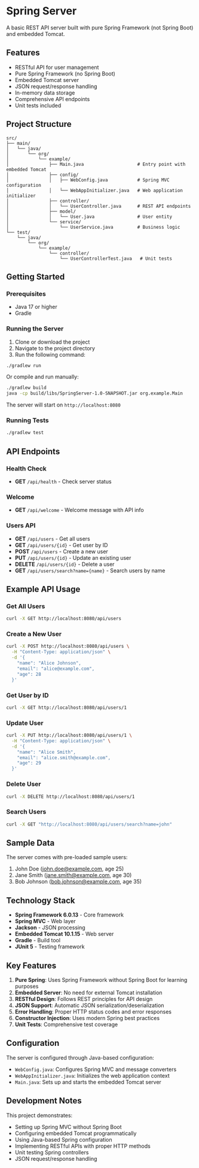 # Spring Server

A basic REST API server built with pure Spring Framework (not Spring Boot) and embedded Tomcat.

## Features

- RESTful API for user management
- Pure Spring Framework (no Spring Boot)
- Embedded Tomcat server
- JSON request/response handling
- In-memory data storage
- Comprehensive API endpoints
- Unit tests included

## Project Structure

```
src/
├── main/
│   └── java/
│       └── org/
│           └── example/
│               ├── Main.java                    # Entry point with embedded Tomcat
│               ├── config/
│               │   ├── WebConfig.java           # Spring MVC configuration
│               │   └── WebAppInitializer.java   # Web application initializer
│               ├── controller/
│               │   └── UserController.java      # REST API endpoints
│               ├── model/
│               │   └── User.java                # User entity
│               └── service/
│                   └── UserService.java         # Business logic
└── test/
    └── java/
        └── org/
            └── example/
                └── controller/
                    └── UserControllerTest.java   # Unit tests
```

## Getting Started

### Prerequisites

- Java 17 or higher
- Gradle

### Running the Server

1. Clone or download the project
2. Navigate to the project directory
3. Run the following command:

```bash
./gradlew run
```

Or compile and run manually:

```bash
./gradlew build
java -cp build/libs/SpringServer-1.0-SNAPSHOT.jar org.example.Main
```

The server will start on `http://localhost:8080`

### Running Tests

```bash
./gradlew test
```

## API Endpoints

### Health Check
- **GET** `/api/health` - Check server status

### Welcome
- **GET** `/api/welcome` - Welcome message with API info

### Users API
- **GET** `/api/users` - Get all users
- **GET** `/api/users/{id}` - Get user by ID
- **POST** `/api/users` - Create a new user
- **PUT** `/api/users/{id}` - Update an existing user
- **DELETE** `/api/users/{id}` - Delete a user
- **GET** `/api/users/search?name={name}` - Search users by name

## Example API Usage

### Get All Users
```bash
curl -X GET http://localhost:8080/api/users
```

### Create a New User
```bash
curl -X POST http://localhost:8080/api/users \
  -H "Content-Type: application/json" \
  -d '{
    "name": "Alice Johnson",
    "email": "alice@example.com",
    "age": 28
  }'
```

### Get User by ID
```bash
curl -X GET http://localhost:8080/api/users/1
```

### Update User
```bash
curl -X PUT http://localhost:8080/api/users/1 \
  -H "Content-Type: application/json" \
  -d '{
    "name": "Alice Smith",
    "email": "alice.smith@example.com",
    "age": 29
  }'
```

### Delete User
```bash
curl -X DELETE http://localhost:8080/api/users/1
```

### Search Users
```bash
curl -X GET "http://localhost:8080/api/users/search?name=john"
```

## Sample Data

The server comes with pre-loaded sample users:
1. John Doe (john.doe@example.com, age 25)
2. Jane Smith (jane.smith@example.com, age 30)
3. Bob Johnson (bob.johnson@example.com, age 35)

## Technology Stack

- **Spring Framework 6.0.13** - Core framework
- **Spring MVC** - Web layer
- **Jackson** - JSON processing
- **Embedded Tomcat 10.1.15** - Web server
- **Gradle** - Build tool
- **JUnit 5** - Testing framework

## Key Features

1. **Pure Spring**: Uses Spring Framework without Spring Boot for learning purposes
2. **Embedded Server**: No need for external Tomcat installation
3. **RESTful Design**: Follows REST principles for API design
4. **JSON Support**: Automatic JSON serialization/deserialization
5. **Error Handling**: Proper HTTP status codes and error responses
6. **Constructor Injection**: Uses modern Spring best practices
7. **Unit Tests**: Comprehensive test coverage

## Configuration

The server is configured through Java-based configuration:
- `WebConfig.java`: Configures Spring MVC and message converters
- `WebAppInitializer.java`: Initializes the web application context
- `Main.java`: Sets up and starts the embedded Tomcat server

## Development Notes

This project demonstrates:
- Setting up Spring MVC without Spring Boot
- Configuring embedded Tomcat programmatically
- Using Java-based Spring configuration
- Implementing RESTful APIs with proper HTTP methods
- Unit testing Spring controllers
- JSON request/response handling